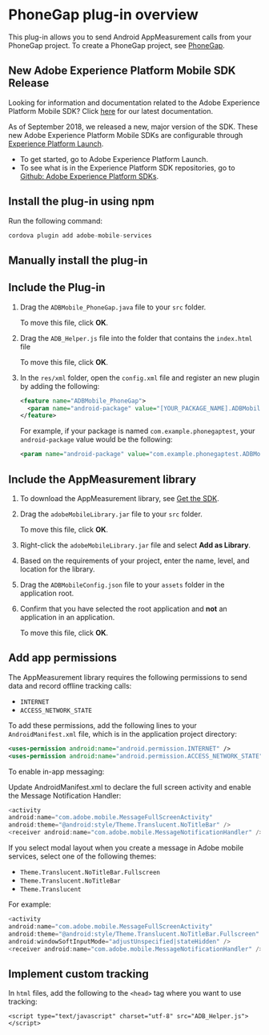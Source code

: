 # PhoneGap plug-in overview

This plug-in allows you to send Android AppMeasurement calls from your PhoneGap project. To create a PhoneGap project, see [PhoneGap](https://helpx.adobe.com/experience-manager/6-4/mobile/using/phonegap.html).

## New Adobe Experience Platform Mobile SDK Release

Looking for information and documentation related to the Adobe Experience Platform Mobile SDK? Click [here](https://aep-sdks.gitbook.io/docs/) for our latest documentation.

As of September 2018, we released a new, major version of the SDK. These new Adobe Experience Platform Mobile SDKs are configurable through [Experience Platform Launch](https://www.adobe.com/experience-platform/launch.html).

* To get started, go to Adobe Experience Platform Launch.
* To see what is in the Experience Platform SDK repositories, go to [Github: Adobe Experience Platform SDKs](https://github.com/Adobe-Marketing-Cloud/acp-sdks).


## Install the plug-in using npm

Run the following command:

```java
cordova plugin add adobe-mobile-services
```

## Manually install the plug-in

## Include the Plug-in

1. Drag the `ADBMobile_PhoneGap.java` file to your `src` folder.

   To move this file, click **OK**. 

1. Drag the `ADB_Helper.js` file into the folder that contains the `index.html` file 

   To move this file, click **OK**. 

1. In the `res/xml` folder, open the `config.xml` file and register an new plugin by adding the following:

   ```xml
   <feature name="ADBMobile_PhoneGap"> 
     <param name="android-package" value="[YOUR_PACKAGE_NAME].ADBMobile_PhoneGap" /> 
   </feature>
   ```

   For example, if your package is named `com.example.phonegaptest`, your `android-package` value would be the following: 

   ```xml
   <param name="android-package" value="com.example.phonegaptest.ADBMobile_PhoneGap" />
   ```

## Include the AppMeasurement library

1. To download the AppMeasurement library, see [Get the SDK](/docs/android/getting-started/dev-qs.md). 
1. Drag the `adobeMobileLibrary.jar` file to your `src` folder.

   To move this file, click **OK**. 

1. Right-click the `adobeMobileLibrary.jar` file and select **Add as Library**. 
1. Based on the requirements of your project, enter the name, level, and location for the library. 
1. Drag the `ADBMobileConfig.json` file to your `assets` folder in the application root. 
1. Confirm that you have selected the root application and **not** an application in an application.

   To move this file, click **OK**.

## Add app permissions

The AppMeasurement library requires the following permissions to send data and record offline tracking calls:

* `INTERNET` 
* `ACCESS_NETWORK_STATE`

To add these permissions, add the following lines to your `AndroidManifest.xml` file, which is in the application project directory:

```xml
<uses-permission android:name="android.permission.INTERNET" /> 
<uses-permission android:name="android.permission.ACCESS_NETWORK_STATE" />
```

To enable in-app messaging:

Update AndroidManifest.xml to declare the full screen activity and enable the Message Notification Handler:

```java
<activity  
android:name="com.adobe.mobile.MessageFullScreenActivity"  
android:theme="@android:style/Theme.Translucent.NoTitleBar" /> 
<receiver android:name="com.adobe.mobile.MessageNotificationHandler" />
```

If you select modal layout when you create a message in Adobe mobile services, select one of the following themes:

* `Theme.Translucent.NoTitleBar.Fullscreen` 
* `Theme.Translucent.NoTitleBar` 
* `Theme.Translucent`

For example:

```java
<activity 
android:name="com.adobe.mobile.MessageFullScreenActivity" 
android:theme="@android:style/Theme.Translucent.NoTitleBar.Fullscreen" 
android:windowSoftInputMode="adjustUnspecified|stateHidden" /> 
<receiver android:name="com.adobe.mobile.MessageNotificationHandler" />
```

## Implement custom tracking

In `html` files, add the following to the `<head>` tag where you want to use tracking:

```
<script type="text/javascript" charset="utf-8" src="ADB_Helper.js"></script>
```
